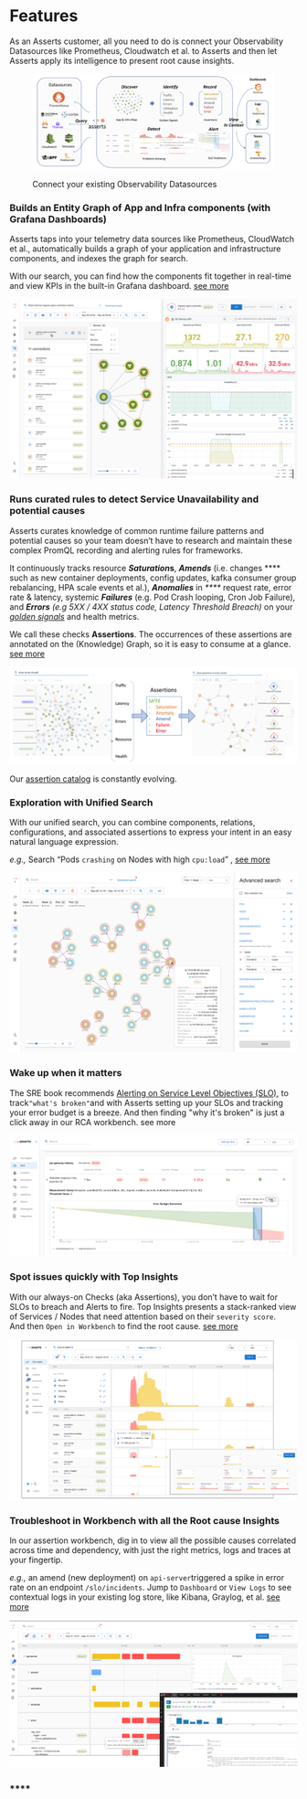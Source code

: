 # Features

As an Asserts customer, all you need to do is connect your Observability Datasources like Prometheus, Cloudwatch et al. to Asserts and then let Asserts apply its intelligence to present root cause insights.&#x20;

<figure><img src=".gitbook/assets/Screen Shot 2023-02-01 at 9.16.29 PM.png" alt=""><figcaption><p>Connect your existing Observability Datasources </p></figcaption></figure>

### **Builds an Entity Graph of App and Infra components (with Grafana Dashboards)**

Asserts taps into your telemetry data sources like Prometheus, CloudWatch et al., automatically builds a graph of your application and infrastructure components, and indexes the graph for search.

With our search, you can find how the components fit together in real-time and view KPIs in the built-in Grafana dashboard. [see more](user-guide/exploring-the-entity-graph.md)

![](<.gitbook/assets/Screen Shot 2021-09-17 at 12.30.30 AM.png>)

### Runs curated rules **to detect Service Unavailability and potential causes**

Asserts curates knowledge of common runtime failure patterns and potential causes so your team doesn’t have to research and maintain these complex PromQL recording and alerting rules for frameworks.

It continuously tracks resource _**Saturation**_**s**, _**Amends**_ (i.e. changes **** such as new container deployments, config updates, kafka consumer group rebalancing, HPA scale events et al.), _**Anomalies**_ in _****_ request rate, error rate & latency, systemic _**Failures**_ (e.g. Pod Crash looping, Cron Job Failure), and _**Errors** (e.g 5XX / 4XX status code, Latency Threshold Breach)_ on your [_golden signals_](https://sre.google/sre-book/monitoring-distributed-systems/#xref\_monitoring\_golden-signals) and health metrics.

We call these checks **Assertions**. The occurrences of these assertions are annotated on the (Knowledge) Graph, so it is easy to consume at a glance. [see more](how-asserts-works/understanding-saafe-model.md)

![](.gitbook/assets/1.png)

Our [assertion catalog](assertion-catalog/overview.md) is constantly evolving.

### **Exploration with Unified Search**

With our unified search, you can combine components, relations, configurations, and associated assertions to express your intent in an easy natural language expression.

_e.g.,_ Search “Pods `crashing` on Nodes with high `cpu:load`” , [see more](https://docs.asserts.ai/user-guide/exploring-the-entity-graph#howassertsworks-wip-entityassertionstatus)

![](<.gitbook/assets/Screen Shot 2021-09-16 at 11.34.26 PM.png>)

### **Wake up when it matters**

The SRE book recommends [Alerting on Service Level Objectives (SLO)](https://sre.google/workbook/alerting-on-slos/), to track`"what's broken"`and with Asserts setting up your SLOs and tracking your error budget is a breeze. And then finding "why it's broken" is just a click away in our RCA workbench. see more

![](<.gitbook/assets/Screen Shot 2021-09-30 at 9.19.41 AM.png>)

### **Spot issues quickly with Top Insights**

With our always-on Checks (aka Assertions), you don’t have to wait for SLOs to breach and Alerts to fire. Top Insights presents a stack-ranked view of Services / Nodes that need attention based on their `severity score`. \
And then `Open in Workbench` to find the root cause. [see more](user-guide/top-insights.md)

![](<.gitbook/assets/Screen Shot 2021-09-17 at 12.32.50 AM.png>)

### **Troubleshoot in Workbench with all the Root cause Insights**&#x20;

In our assertion workbench, dig in to view all the possible causes correlated across time and dependency, with just the right metrics, logs and traces at your fingertip.

_e.g.,_ an amend (new deployment) on `api-server`triggered a spike in error rate on an endpoint `/slo/incidents`. Jump to `Dashboard` or `View Logs` to see contextual logs in your existing log store, like Kibana, Graylog, et al. [see more](user-guide/workbench.md)

![](<.gitbook/assets/Screen Shot 2021-09-17 at 12.38.03 AM.png>)

### ****
